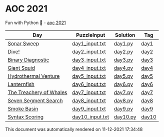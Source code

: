 # AOC 2021

Fun with Python :snake: - [aoc 2021](https://adventofcode.com/2021/)

| Day                                                                                    | PuzzleInput                                                                             | Solution                                                                  | Tag                                                            |
| -------------------------------------------------------------------------------------- | --------------------------------------------------------------------------------------- | ------------------------------------------------------------------------- | -------------------------------------------------------------- |
| [Sonar Sweep](https://github.com/mukundv/AOC2021/blob/master/day1/day1.md)             | [day1_input.txt](https://github.com/mukundv/AOC2021/blob/master/day1/day1_input.txt)    | [day1.py](https://github.com/mukundv/AOC2021/blob/master/day1/day1.py)    | [day1](https://github.com/mukundv/AOC2021/releases/tag/day1)   |
| [Dive!](https://github.com/mukundv/AOC2021/blob/master/day2/day2.md)                   | [day2_input.txt](https://github.com/mukundv/AOC2021/blob/master/day2/day2_input.txt)    | [day2.py](https://github.com/mukundv/AOC2021/blob/master/day2/day2.py)    | [day2](https://github.com/mukundv/AOC2021/releases/tag/day2)   |
| [Binary Diagnostic](https://github.com/mukundv/AOC2021/blob/master/day3/day3.md)       | [day3_input.txt](https://github.com/mukundv/AOC2021/blob/master/day3/day3_input.txt)    | [day3.py](https://github.com/mukundv/AOC2021/blob/master/day3/day3.py)    | [day3](https://github.com/mukundv/AOC2021/releases/tag/day3)   |
| [Giant Squid](https://github.com/mukundv/AOC2021/blob/master/day4/day4.md)             | [day4_input.txt](https://github.com/mukundv/AOC2021/blob/master/day4/day4_input.txt)    | [day4.py](https://github.com/mukundv/AOC2021/blob/master/day4/day4.py)    | [day4](https://github.com/mukundv/AOC2021/releases/tag/day4)   |
| [Hydrothermal Venture](https://github.com/mukundv/AOC2021/blob/master/day5/day5.md)    | [day5_input.txt](https://github.com/mukundv/AOC2021/blob/master/day5/day5_input.txt)    | [day5.py](https://github.com/mukundv/AOC2021/blob/master/day5/day5.py)    | [day5](https://github.com/mukundv/AOC2021/releases/tag/day5)   |
| [Lanternfish](https://github.com/mukundv/AOC2021/blob/master/day6/day6.md)             | [day6_input.txt](https://github.com/mukundv/AOC2021/blob/master/day6/day6_input.txt)    | [day6.py](https://github.com/mukundv/AOC2021/blob/master/day6/day6.py)    | [day6](https://github.com/mukundv/AOC2021/releases/tag/day6)   |
| [The Treachery of Whales](https://github.com/mukundv/AOC2021/blob/master/day7/day7.md) | [day7_input.txt](https://github.com/mukundv/AOC2021/blob/master/day7/day7_input.txt)    | [day7.py](https://github.com/mukundv/AOC2021/blob/master/day7/day7.py)    | [day7](https://github.com/mukundv/AOC2021/releases/tag/day7)   |
| [Seven Segment Search](https://github.com/mukundv/AOC2021/blob/master/day8/day8.md)    | [day8_input.txt](https://github.com/mukundv/AOC2021/blob/master/day8/day8_input.txt)    | [day8.py](https://github.com/mukundv/AOC2021/blob/master/day8/day8.py)    | [day8](https://github.com/mukundv/AOC2021/releases/tag/day8)   |
| [Smoke Basin](https://github.com/mukundv/AOC2021/blob/master/day9/day9.md)             | [day9_input.txt](https://github.com/mukundv/AOC2021/blob/master/day9/day9_input.txt)    | [day9.py](https://github.com/mukundv/AOC2021/blob/master/day9/day9.py)    | [day9](https://github.com/mukundv/AOC2021/releases/tag/day9)   |
| [Syntax Scoring](https://github.com/mukundv/AOC2021/blob/master/day10/day10.md)        | [day10_input.txt](https://github.com/mukundv/AOC2021/blob/master/day10/day10_input.txt) | [day10.py](https://github.com/mukundv/AOC2021/blob/master/day10/day10.py) | [day10](https://github.com/mukundv/AOC2021/releases/tag/day10) |

This document was automatically rendered on 11-12-2021 17:34:48
